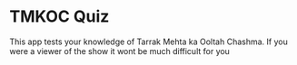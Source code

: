# TMKOC Quiz

This app tests your knowledge of Tarrak Mehta ka Ooltah Chashma. If you were a viewer of the show it wont be much difficult for you
